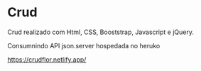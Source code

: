 # Crud

Crud realizado com Html, CSS, Booststrap, Javascript e jQuery.

Consumnindo API json.server hospedada no heruko 

https://crudflor.netlify.app/
